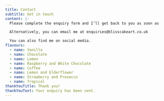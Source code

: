 ```yaml
---
title: Contact
subtitle: Get in touch
content: |-
  Please complete the enquiry form and I’ll get back to you as soon as possible.

  Alternatively, you can email me at enquiries@blisscakeart.co.uk

  You can also find me on social media.
flavours:
  - name: Vanilla
  - name: Chocolate
  - name: Lemon
  - name: Raspberry and White Chocolate
  - name: Coffee
  - name: Lemon and Elderflower
  - name: Strawberry and Prosecco
  - name: Tropical
thankYouTitle: Thank you!
thankYouText: Your enquiry has been sent.
---
```


